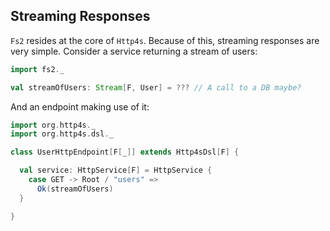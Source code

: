 ## Streaming Responses

`Fs2` resides at the core of `Http4s`. Because of this, streaming responses are very simple. Consider a service returning a stream of users:

```scala
import fs2._

val streamOfUsers: Stream[F, User] = ??? // A call to a DB maybe?
```

And an endpoint making use of it:

```scala
import org.http4s._
import org.http4s.dsl._

class UserHttpEndpoint[F[_]] extends Http4sDsl[F] {

  val service: HttpService[F] = HttpService {
    case GET -> Root / "users" =>
      Ok(streamOfUsers)
  }

}
```
